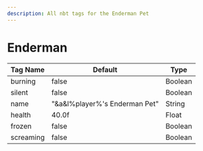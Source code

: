 ```yaml
---
description: All nbt tags for the Enderman Pet
---
```



# Enderman

| Tag Name     | Default                                                            | Type                                         |
| - | - | - |
| burning | false | Boolean |
| silent | false | Boolean |
| name | "&a&l%player%'s Enderman Pet" | String |
| health | 40.0f | Float |
| frozen | false | Boolean |
| screaming | false | Boolean |
